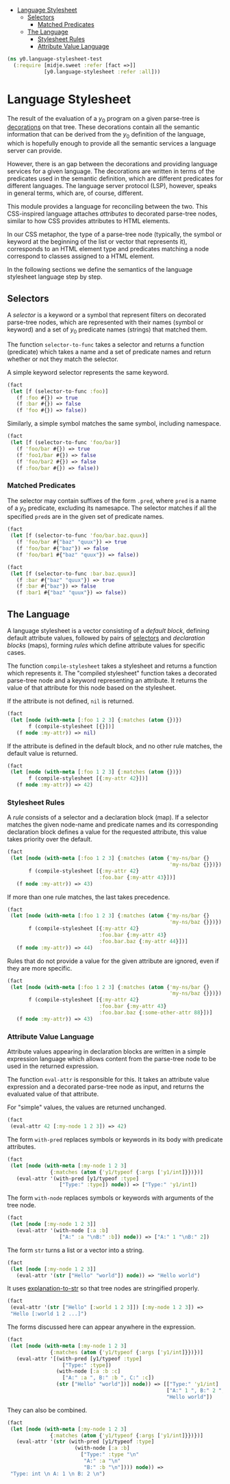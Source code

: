 * [Language Stylesheet](#language-stylesheet)
  * [Selectors](#selectors)
    * [Matched Predicates](#matched-predicates)
  * [The Language](#the-language)
    * [Stylesheet Rules](#stylesheet-rules)
    * [Attribute Value Language](#attribute-value-language)
```clojure
(ns y0.language-stylesheet-test
  (:require [midje.sweet :refer [fact =>]]
            [y0.language-stylesheet :refer :all]))

```
# Language Stylesheet

The result of the evaluation of a $y_0$ program on a given parse-tree is
[decorations](rules.md#tracing-definitions) on that tree. These decorations
contain all the semantic information that can be derived from the $y_0$
definition of the language, which is hopefully enough to provide all the
semantic services a language server can provide.

However, there is an gap between the decorations and providing language
services for a given language. The decorations are written in terms of the
predicates used in the semantic definition, which are different predicates
for different languages. The language server protocol (LSP), however, speaks
in general terms, which are, of course, different.

This module provides a language for reconciling between the two. This
CSS-inspired language attaches _attributes_ to decorated parse-tree nodes,
similar to how CSS provides attributes to HTML elements.

In our CSS metaphor, the type of a parse-tree node (typically, the symbol or
keyword at the beginning of the list or vector that represents it),
corresponds to an HTML element type and predicates matching a node correspond
to classes assigned to a HTML element.

In the following sections we define the semantics of the language stylesheet
language step by step.

## Selectors

A _selector_ is a keyword or a symbol that represent filters on decorated
parse-tree nodes, which are represented with their names (symbol or keyword)
and a set of $y_0$ predicate names (strings) that matched them.

The function `selector-to-func` takes a selector and returns a function
(predicate) which takes a name and a set of predicate names and return
whether or not they match the selector.

A simple keyword selector represents the same keyword.
```clojure
(fact
 (let [f (selector-to-func :foo)]
   (f :foo #{}) => true
   (f :bar #{}) => false
   (f 'foo #{}) => false))

```
Similarly, a simple symbol matches the same symbol, including namespace.
```clojure
(fact
 (let [f (selector-to-func 'foo/bar)]
   (f 'foo/bar #{}) => true
   (f 'foo1/bar #{}) => false
   (f 'foo/bar2 #{}) => false
   (f :foo/bar #{}) => false))

```
### Matched Predicates

The selector may contain suffixes of the form `.pred`, where `pred` is a name
of a $y_0$ predicate, excluding its namesapce. The selector matches if all
the specified `pred`s are in the given set of predicate names.
```clojure
(fact
 (let [f (selector-to-func 'foo/bar.baz.quux)]
   (f 'foo/bar #{"baz" "quux"}) => true
   (f 'foo/bar #{"baz"}) => false
   (f 'foo/bar1 #{"baz" "quux"}) => false))

(fact
 (let [f (selector-to-func :bar.baz.quux)]
   (f :bar #{"baz" "quux"}) => true
   (f :bar #{"baz"}) => false
   (f :bar1 #{"baz" "quux"}) => false))

```
## The Language

A language stylesheet is a vector consisting of a _default block_, defining
default attribute values, followed by pairs of [selectors](#selectors) and
_declaration blocks_ (maps), forming _rules_ which define attribute values
for specific cases.

The function `compile-stylesheet` takes a stylesheet and returns a function
which represents it. The "compiled stylesheet" function takes a decorated
parse-tree node and a keyword representing an attribute. It returns the value
of that attribute for this node based on the stylesheet.

If the attribute is not defined, `nil` is returned.
```clojure
(fact
 (let [node (with-meta [:foo 1 2 3] {:matches (atom {})})
       f (compile-stylesheet [{}])]
   (f node :my-attr)) => nil)

```
If the attribute is defined in the default block, and no other rule matches,
the default value is returned.
```clojure
(fact
 (let [node (with-meta [:foo 1 2 3] {:matches (atom {})})
       f (compile-stylesheet [{:my-attr 42}])]
   (f node :my-attr)) => 42)

```
### Stylesheet Rules

A _rule_ consists of a selector and a declaration block (map). If a selector
matches the given node-name and predicate names and its corresponding
declaration block defines a value for the requested attribute, this value
takes priority over the default.
```clojure
(fact
 (let [node (with-meta [:foo 1 2 3] {:matches (atom {'my-ns/bar {}
                                                     'my-ns/baz {}})})
       f (compile-stylesheet [{:my-attr 42}
                              :foo.bar {:my-attr 43}])]
   (f node :my-attr)) => 43)

```
If more than one rule matches, the last takes precedence.
```clojure
(fact
 (let [node (with-meta [:foo 1 2 3] {:matches (atom {'my-ns/bar {}
                                                     'my-ns/baz {}})})
       f (compile-stylesheet [{:my-attr 42}
                              :foo.bar {:my-attr 43}
                              :foo.bar.baz {:my-attr 44}])]
   (f node :my-attr)) => 44)

```
Rules that do not provide a value for the given attribute are ignored, even
if they are more specific.
```clojure
(fact
 (let [node (with-meta [:foo 1 2 3] {:matches (atom {'my-ns/bar {}
                                                     'my-ns/baz {}})})
       f (compile-stylesheet [{:my-attr 42}
                              :foo.bar {:my-attr 43}
                              :foo.bar.baz {:some-other-attr 88}])]
   (f node :my-attr)) => 43)

```
### Attribute Value Language

Attribute values appearing in declaration blocks are written in a simple
expression language which allows content from the parse-tree node to be used
in the returned expression.

The function `eval-attr` is responsible for this. It takes an attribute value
expression and a decorated parse-tree node as input, and returns the
evaluated value of that attribute.

For "simple" values, the values are returned unchanged.
```clojure
(fact
 (eval-attr 42 [:my-node 1 2 3]) => 42)

```
The form `with-pred` replaces symbols or keywords in its body with predicate
attributes.
```clojure
(fact
 (let [node (with-meta [:my-node 1 2 3]
              {:matches (atom {'y1/typeof {:args ['y1/int]}})})]
   (eval-attr '(with-pred [y1/typeof :type]
                 ["Type:" :type]) node)) => ["Type:" 'y1/int])

```
The form `with-node` replaces symbols or keywords with arguments of the tree
node.
```clojure
(fact
 (let [node [:my-node 1 2 3]]
   (eval-attr '(with-node [:a :b]
                 ["A:" :a "\nB:" :b]) node)) => ["A:" 1 "\nB:" 2])

```
The form `str` turns a list or a vector into a string.
```clojure
(fact
 (let [node [:my-node 1 2 3]]
   (eval-attr '(str ["Hello" "world"]) node)) => "Hello world")

```
It uses [explanation-to-str](explanation.md#stringifying-explanations) so
that tree nodes are stringified properly.
```clojure
(fact
 (eval-attr '(str ["Hello" [:world 1 2 3]]) [:my-node 1 2 3]) =>
 "Hello [:world 1 2 ...]")

```
The forms discussed here can appear anywhere in the expression.
```clojure
(fact
 (let [node (with-meta [:my-node 1 2 3]
              {:matches (atom {'y1/typeof {:args ['y1/int]}})})]
   (eval-attr '[(with-pred [y1/typeof :type]
                  ["Type:" :type])
                (with-node [:a :b :c]
                  ["A:" :a ", B:" :b ", C:" :c])
                (str ["Hello" "world"])] node)) => [["Type:" 'y1/int]
                                                    ["A:" 1 ", B:" 2 ", C:" 3]
                                                    "Hello world"])

```
They can also be combined.
```clojure
(fact
 (let [node (with-meta [:my-node 1 2 3]
              {:matches (atom {'y1/typeof {:args ['y1/int]}})})]
   (eval-attr '(str (with-pred [y1/typeof :type]
                      (with-node [:a :b]
                        ["Type:" :type "\n"
                         "A:" :a "\n"
                         "B:" :b "\n"]))) node)) =>
 "Type: int \n A: 1 \n B: 2 \n")
```

